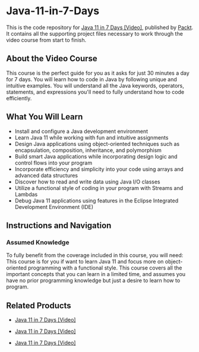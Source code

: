 


# Java-11-in-7-Days

This is the code repository for [Java 11 in 7 Days [Video]](https://www.packtpub.com/application-development/java-11-7-days-video?utm_source=github&utm_medium=repository&utm_campaign=9781789349504), published by [Packt](https://www.packtpub.com/?utm_source=github). It contains all the supporting project files necessary to work through the video course from start to finish.
## About the Video Course
This course is the perfect guide for you as it asks for just 30 minutes a day for 7 days. You will learn how to code in Java by following unique and intuitive examples. You will understand all the Java keywords, operators, statements, and expressions you'll need to fully understand how to code efficiently.

<H2>What You Will Learn</H2>
<DIV class=book-info-will-learn-text>
<UL>
<LI>Install and configure a Java development environment 
<LI>Learn Java 11 while working with fun and intuitive assignments 
<LI>Design Java applications using object-oriented techniques such as encapsulation, composition, inheritance, and polymorphism 
<LI>Build smart Java applications while incorporating design logic and control flows into your program 
<LI>Incorporate efficiency and simplicity into your code using arrays and advanced data structures 
<LI>Discover how to read and write data using Java I/O classes 
<LI>Utilize a functional style of coding in your program with Streams and Lambdas 
<LI>Debug Java 11 applications using features in the Eclipse Integrated Development Environment (IDE) </LI></UL></DIV>

## Instructions and Navigation
### Assumed Knowledge
To fully benefit from the coverage included in this course, you will need:<br/>
This course is for you if want to learn Java 11 and focus more on object-oriented programming with a functional style. This course covers all the important concepts that you can learn in a limited time, and assumes you have no prior programming knowledge but just a desire to learn how to program.


## Related Products
* [Java 11 in 7 Days [Video]](https://www.packtpub.com/application-development/java-11-7-days-video?utm_source=github&utm_medium=repository&utm_campaign=9781789349504)

* [Java 11 in 7 Days [Video]](https://www.packtpub.com/application-development/java-11-7-days-video?utm_source=github&utm_medium=repository&utm_campaign=9781789349504)

* [Java 11 in 7 Days [Video]](https://www.packtpub.com/application-development/java-11-7-days-video?utm_source=github&utm_medium=repository&utm_campaign=9781789349504)


